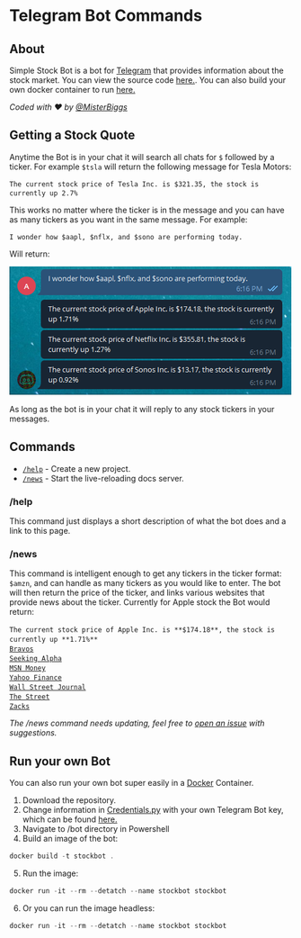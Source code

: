 # Telegram Bot Commands

## About

Simple Stock Bot is a bot for [Telegram](https://telegram.org/) that provides information about the stock market. You can view the source code [here.](https://gitlab.com/MisterBiggs/simple-telegram-bot). You can also build your own docker container to run [here.](#Build)

*Coded with ❤ by [@MisterBiggs](https://gitlab.com/MisterBiggs)*

## Getting a Stock Quote

Anytime the Bot is in your chat it will search all chats for `$` followed by a ticker. For example `$tsla` will return the following message for Tesla Motors:

```
The current stock price of Tesla Inc. is $321.35, the stock is currently up 2.7%
```

This works no matter where the ticker is in the message and you can have as many tickers as you want in the same message. For example:

```
I wonder how $aapl, $nflx, and $sono are performing today.
```

Will return:

![Conversation With Simple Telegram Bot](img\telegramBotTickerReply.png)

As long as the bot is in your chat it will reply to any stock tickers in your messages.

## Commands

* [`/help`](#/help) - Create a new project.
* [`/news`](#/news) - Start the live-reloading docs server.

### /help

This command just displays a short description of what the bot does and a link to this page.

### /news

This command is intelligent enough to get any tickers in the ticker format: `$amzn`, and can handle as many tickers as you would like to enter. The bot will then return the price of the ticker, and links various websites that provide news about the ticker. Currently for Apple stock the Bot would return:


`The current stock price of Apple Inc. is **$174.18**, the stock is currently up **1.71%**`  
[`Bravos`](https://bravos.co/AAPL)  
[`Seeking Alpha`](https://seekingalpha.com/symbol/AAPL)  
[`MSN Money`](https://www.msn.com/en-us/money/stockdetails?symbol=AAPL)  
[`Yahoo Finance`](https://finance.yahoo.com/quote/AAPL)  
[`Wall Street Journal`](https://quotes.wsj.com/AAPL)  
[`The Street`](https://www.thestreet.com/quote/AAPL.html)  
[`Zacks`](https://www.zacks.com/stock/quote/AAPL)  

*The /news command needs updating, feel free to [open an issue](https://gitlab.com/MisterBiggs/simple-telegram-bot/issues) with suggestions.*

## Run your own Bot

You can also run your own bot super easily in a [Docker](https://hub.docker.com/) Container.

1. Download the repository.
2. Change information in [Credentials.py]() with your own Telegram Bot key, which can be found [here.]()
3. Navigate to /bot directory in Powershell
4. Build an image of the bot:
   
```powershell
docker build -t stockbot .
```

5. Run the image:  
   
```powershell
docker run -it --rm --detatch --name stockbot stockbot
```

6. Or you can run the image headless:  

```powershell
docker run -it --rm --detatch --name stockbot stockbot
```

